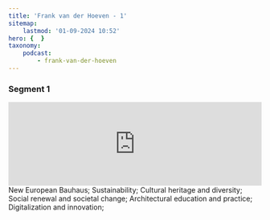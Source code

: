 ```yaml
---
title: 'Frank van der Hoeven - 1'
sitemap:
    lastmod: '01-09-2024 10:52'
hero: {  }
taxonomy:
    podcast:
        - frank-van-der-hoeven
---
```


### Segment 1
<iframe title="digineb" width="100%" height="166" scrolling="no" frameborder="no" allow="autoplay" src="https://w.soundcloud.com/player/?url=https%3A//api.soundcloud.com/tracks/1908103010&color=%234b4815&auto_play=false&hide_related=false&show_comments=true&show_user=true&show_reposts=false&show_teaser=false"></iframe>
New European Bauhaus;
Sustainability;
Cultural heritage and diversity;
Social renewal and societal change;
Architectural education and practice;
Digitalization and innovation;